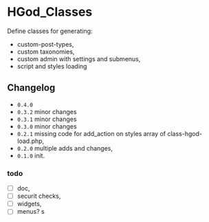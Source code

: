 # HGod_Classes

Define classes for generating:

- custom-post-types,
- custom taxonomies,
- custom admin with settings and submenus,
- script and styles loading

## Changelog

- `0.4.0` 
- `0.3.2` minor changes
- `0.3.1` minor changes
- `0.3.0` minor changes
- `0.2.1` missing code for add_action on styles array of class-hgod-load.php,
- `0.2.0` multiple adds and changes,
- `0.1.0` init.

### todo

- [ ] doc,
- [ ] securit checks,
- [ ] widgets,
- [ ] menus?
s